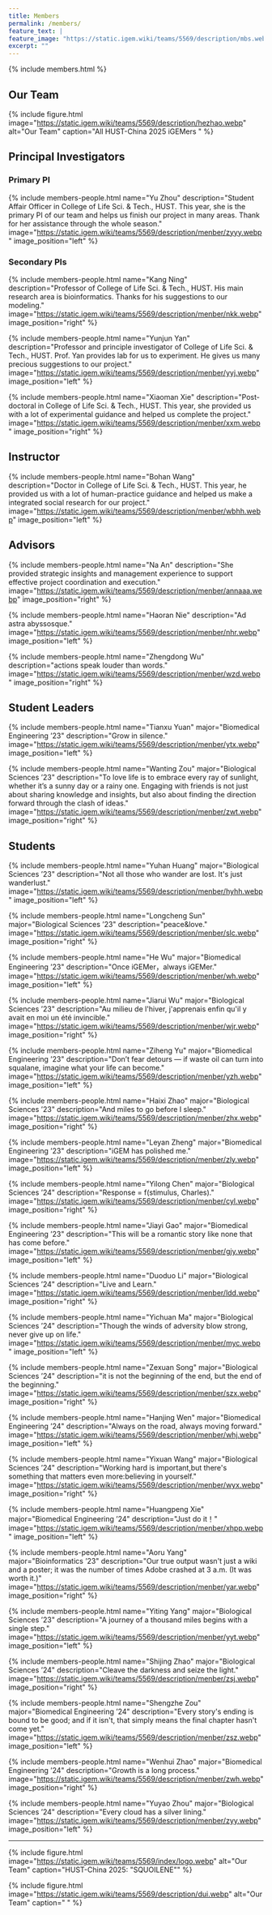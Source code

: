 ```yaml
---
title: Members
permalink: /members/
feature_text: |
feature_image: "https://static.igem.wiki/teams/5569/description/mbs.webp"
excerpt: ""
---
```


{% include members.html %}

## Our Team

{% include figure.html 
   image="https://static.igem.wiki/teams/5569/description/hezhao.webp" 
   alt="Our Team" 
   caption="All HUST-China 2025 iGEMers " %}


## Principal Investigators

### Primary PI

{% include members-people.html 
   name="Yu Zhou" 
   description="Student Affair Officer in College of Life Sci. & Tech., HUST. This year, she is the primary PI of our team and helps us finish our project in many areas. Thank for her assistance through the whole season." 
   image="https://static.igem.wiki/teams/5569/description/menber/zyyy.webp" 
   image_position="left" %}

### Secondary PIs

{% include members-people.html
   name="Kang Ning" 
   description="Professor of College of Life Sci. & Tech., HUST. His main research area is bioinformatics. Thanks for his suggestions to our modeling." 
   image="https://static.igem.wiki/teams/5569/description/menber/nkk.webp" 
   image_position="right" %}

{% include members-people.html
   name="Yunjun Yan" 
   description="Professor and principle investigator of College of Life Sci. & Tech., HUST. Prof. Yan provides lab for us to experiment. He gives us many precious suggestions to our project." 
   image="https://static.igem.wiki/teams/5569/description/menber/yyj.webp" 
   image_position="left" %}

{% include members-people.html 
   name="Xiaoman Xie" 
   description="Post-doctoral in College of Life Sci. & Tech., HUST. This year, she provided us with a lot of experimental guidance and helped us complete the project." 
   image="https://static.igem.wiki/teams/5569/description/menber/xxm.webp" 
   image_position="right" %}

## Instructor

{% include members-people.html 
   name="Bohan Wang" 
   description="Doctor in College of Life Sci. & Tech., HUST. This year, he provided us with a lot of human-practice guidance and helped us make a integrated social research for our project." 
   image="https://static.igem.wiki/teams/5569/description/menber/wbhh.webp"
   image_position="left" %}

## Advisors

{% include members-people.html 
   name="Na An" 
   description="She provided strategic insights and management experience to support effective project coordination and execution." 
   image="https://static.igem.wiki/teams/5569/description/menber/annaaa.webp" 
   image_position="right" %}

{% include members-people.html 
   name="Haoran Nie" 
   description="Ad astra abyssosque." 
   image="https://static.igem.wiki/teams/5569/description/menber/nhr.webp" 
   image_position="left" %}

{% include members-people.html 
   name="Zhengdong Wu" 
   description="actions speak louder than words." 
   image="https://static.igem.wiki/teams/5569/description/menber/wzd.webp" 
   image_position="right" %}


## Student Leaders

{% include members-people.html 
   name="Tianxu Yuan" 
   major="Biomedical Engineering ’23"
   description="Grow in silence." 
   image="https://static.igem.wiki/teams/5569/description/menber/ytx.webp" 
   image_position="left" %}

{% include members-people.html 
   name="Wanting Zou" 
   major="Biological Sciences ’23"
   description="To love life is to embrace every ray of sunlight, whether it’s a sunny day or a rainy one. Engaging with friends is not just about sharing knowledge and insights, but also about finding the direction forward through the clash of ideas." 
   image="https://static.igem.wiki/teams/5569/description/menber/zwt.webp" 
   image_position="right" %}

## Students

{% include members-people.html
   name="Yuhan Huang"
   major="Biological Sciences ’23"
   description="Not all those who wander are lost. It's just wanderlust."
   image="https://static.igem.wiki/teams/5569/description/menber/hyhh.webp"
   image_position="left" %}

{% include members-people.html
   name="Longcheng Sun"
   major="Biological Sciences ’23"
   description="peace&love."
   image="https://static.igem.wiki/teams/5569/description/menber/slc.webp"
   image_position="right" %}

{% include members-people.html
   name="He Wu"
   major="Biomedical Engineering ’23"
   description="Once iGEMer，always iGEMer."
   image="https://static.igem.wiki/teams/5569/description/menber/wh.webp"
   image_position="left" %}

{% include members-people.html
   name="Jiarui Wu"
   major="Biological Sciences ’23"
   description="Au milieu de l'hiver, j'apprenais enfin qu'il y avait en moi un été invincible."
   image="https://static.igem.wiki/teams/5569/description/menber/wjr.webp"
   image_position="right" %}

{% include members-people.html
   name="Ziheng Yu"
   major="Biomedical Engineering ’23"
   description="Don’t fear detours — if waste oil can turn into squalane, imagine what your life can become."
   image="https://static.igem.wiki/teams/5569/description/menber/yzh.webp"
   image_position="left" %}

{% include members-people.html
   name="Haixi Zhao"
   major="Biological Sciences ’23"
   description="And miles to go before I sleep."
   image="https://static.igem.wiki/teams/5569/description/menber/zhx.webp"
   image_position="right" %}

{% include members-people.html
   name="Leyan Zheng"
   major="Biomedical Engineering ’23"
   description="iGEM has polished me."
   image="https://static.igem.wiki/teams/5569/description/menber/zly.webp"
   image_position="left" %}

{% include members-people.html
   name="Yilong Chen"
   major="Biological Sciences ’24"
   description="Response = f(stimulus, Charles)."
   image="https://static.igem.wiki/teams/5569/description/menber/cyl.webp"
   image_position="right" %}

{% include members-people.html
   name="Jiayi Gao"
   major="Biomedical Engineering ’23"
   description="This will be a romantic story like none that has come before."
   image="https://static.igem.wiki/teams/5569/description/menber/gjy.webp"
   image_position="left" %}

{% include members-people.html
   name="Duoduo Li"
   major="Biological Sciences ’24"
   description="Live and Learn."
   image="https://static.igem.wiki/teams/5569/description/menber/ldd.webp"
   image_position="right" %}

{% include members-people.html
   name="Yichuan Ma"
   major="Biological Sciences ’24"
   description="Though the winds of adversity blow strong, never give up on life."
   image="https://static.igem.wiki/teams/5569/description/menber/myc.webp"
   image_position="left" %}

{% include members-people.html
   name="Zexuan Song"
   major="Biological Sciences ’24"
   description="it is not the beginning of the end, but the end of the beginning."
   image="https://static.igem.wiki/teams/5569/description/menber/szx.webp"
   image_position="right" %}

{% include members-people.html
   name="Hanjing Wen"
   major="Biomedical Engineering ’24"
   description="Always on the road, always moving forward."
   image="https://static.igem.wiki/teams/5569/description/menber/whj.webp"
   image_position="left" %}

{% include members-people.html
   name="Yixuan Wang"
   major="Biological Sciences ’24"
   description="Working hard is important,but there's something that matters even more:believing in yourself."
   image="https://static.igem.wiki/teams/5569/description/menber/wyx.webp"
   image_position="right" %}

{% include members-people.html
   name="Huangpeng Xie"
   major="Biomedical Engineering ’24"
   description="Just do it！"
   image="https://static.igem.wiki/teams/5569/description/menber/xhpp.webp"
   image_position="left" %}

{% include members-people.html
   name="Aoru Yang"
   major="Bioinformatics ’23"
   description="Our true output wasn't just a wiki and a poster; it was the number of times Adobe crashed at 3 a.m. (It was worth it.)"
   image="https://static.igem.wiki/teams/5569/description/menber/yar.webp"
   image_position="right" %}

{% include members-people.html
   name="Yiting Yang"
   major="Biological Sciences ’23"
   description="A journey of a thousand miles begins with a single step."
   image="https://static.igem.wiki/teams/5569/description/menber/yyt.webp"
   image_position="left" %}

{% include members-people.html
   name="Shijing Zhao"
   major="Biological Sciences ’24"
   description="Cleave the darkness and seize the light."
   image="https://static.igem.wiki/teams/5569/description/menber/zsj.webp"
   image_position="right" %}

{% include members-people.html
   name="Shengzhe Zou"
   major="Biomedical Engineering ’24"
   description="Every story's ending is bound to be good; and if it isn't, that simply means the final chapter hasn't come yet."
   image="https://static.igem.wiki/teams/5569/description/menber/zsz.webp"
   image_position="left" %}

{% include members-people.html
   name="Wenhui Zhao"
   major="Biomedical Engineering ’24"
   description="Growth is a long process."
   image="https://static.igem.wiki/teams/5569/description/menber/zwh.webp"
   image_position="right" %}

{% include members-people.html
   name="Yuyao Zhou"
   major="Biological Sciences ’24"
   description="Every cloud has a silver lining."
   image="https://static.igem.wiki/teams/5569/description/menber/zyy.webp"
   image_position="left" %}

---

{% include figure.html 
   image="https://static.igem.wiki/teams/5569/index/logo.webp" 
   alt="Our Team" 
   caption="HUST-China 2025: \"SQUOILENE\"" %}

{% include figure.html 
   image="https://static.igem.wiki/teams/5569/description/dui.webp" 
   alt="Our Team" 
   caption=" " %}
